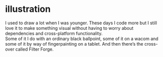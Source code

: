 <!--
  id: 999
  slug: illustration
  type: fortpolio
  content: <p>I used to draw a lot when I was younger. These days I code more but I still love it to make something visual without having to worry about dependencies and cross-platform functionality.<br /> Some of it I do with an ordinary black ballpoint, some of it on a wacom and some of it by way of fingerpainting on a tablet. And then there&#8217;s the cross-over called Filter Forge.</p> 
  categories: illustration
  tags: Filter Forge,Sketchbook pro,illustration,Wacom
  datefrom: 2013-03-13
  dateto: 2013-03-11
  incv: false
  inportfolio: false
  clients: 
  collaboration: 
  prizes: 
  thumbnail: ill_gtp.jpg
  image: ill_gtp.jpg
  images: ill_kapoentjes.jpg,ill_kleurenspeuren.jpg,ill_nherengrachtalt.jpg,ill_schelp.jpg,ill_cova.jpg,ill_frobfrob.jpg,ill_gtp.jpg,ill_jennifer.jpg,404.jpg,scdengine1.jpg,sclea.jpg,schdragontattoo.jpg,6788949859_4f4efbe244_o.jpg,5572829236_cc13d5e471_o.jpg,5411825070_3eb14f3130_o.jpg,5410177218_d28d7c8f42_o.jpg
-->

# illustration

<p>I used to draw a lot when I was younger. These days I code more but I still love it to make something visual without having to worry about dependencies and cross-platform functionality.<br />
Some of it I do with an ordinary black ballpoint, some of it on a wacom and some of it by way of fingerpainting on a tablet. And then there&#8217;s the cross-over called Filter Forge.</p>

